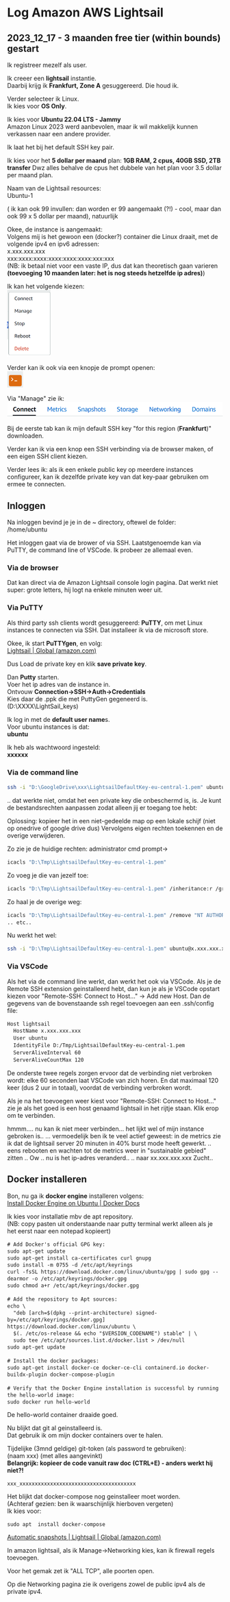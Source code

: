 # Log Amazon AWS Lightsail

## 2023_12_17 - 3 maanden free tier (within bounds) gestart

Ik registreer mezelf als user.  

Ik creeer een **lightsail** instantie.   
Daarbij krijg ik **Frankfurt, Zone A** gesuggereerd. Die houd ik.

Verder selecteer ik Linux.  
Ik kies voor **OS Only**.

Ik kies voor **Ubuntu 22.04 LTS - Jammy**  
Amazon Linux 2023 werd aanbevolen, maar ik wil makkelijk kunnen verkassen naar een andere provider.

Ik laat het bij het default SSH key pair.  

Ik kies voor het **5 dollar per maand** plan:
**1GB RAM, 2 cpus, 40GB SSD, 2TB transfer**
Dwz alles behalve de cpus het dubbele van het plan voor 3.5 dollar per maand plan.  

Naam van de Lightsail resources:  
Ubuntu-1

( ik kan ook 99 invullen: dan worden er 99 aangemaakt (?!) - cool, maar dan ook 99 x 5 dollar per maand), natuurlijk  

Okee, de instance is aangemaakt:  
Volgens mij is het gewoon een (docker?) container die Linux draait, met de volgende ipv4 en ipv6 adressen:  
x.xxx.xxx.xxx    
xxx:xxxx:xxxx:xxxx:xxxx:xxxx:xxx:xxx  
(NB: ik betaal niet voor een vaste IP, dus dat kan theoretisch gaan varieren **(toevoeging 10 maanden later: het is nog steeds hetzelfde ip adres)**)  

Ik kan het volgende kiezen:  
<img src="./images/2023-12-17-10-38-58-image.png" title="" alt="" width="101">  

Verder kan ik ook via een knopje de prompt openen:  
![](.\images\2023-12-17-10-41-42-image.png)

Via "Manage" zie ik:  
![](.\images\2023-12-17-10-44-46-image.png)

Bij de eerste tab kan ik mijn default SSH key "for this region (**Frankfurt**)" downloaden.  

Verder kan ik via een knop een SSH verbinding via de browser maken, of een eigen SSH client kiezen.  

Verder lees ik: als ik een enkele public key op meerdere instances configureer, kan ik dezelfde private key van dat key-paar gebruiken om ermee te connecten.  

## Inloggen
Na inloggen bevind je je in de ~ directory, oftewel de folder:  
/home/ubuntu

Het inloggen gaat via de brower of via SSH.
Laatstgenoemde kan via PuTTY, de command line of VSCode.
Ik probeer ze allemaal even.
### Via de browser
Dat kan direct via de Amazon Lightsail console login pagina.
Dat werkt niet super: grote letters, hij logt na enkele minuten weer uit.

### Via PuTTY
Als third party ssh clients wordt gesuggereerd: **PuTTY**, om met Linux instances te connecten via SSH. Dat installeer ik via de microsoft store.  

Okee, ik start **PuTTYgen**, en volg:  
[Lightsail | Global (amazon.com)](https://lightsail.aws.amazon.com/ls/docs/en_us/articles/lightsail-how-to-set-up-putty-to-connect-using-ssh)  

Dus Load de private key en klik **save private key**.  

Dan **Putty** starten.  
Voer het ip adres van de instance in.  
Ontvouw **Connection->SSH->Auth->Credentials**  
Kies daar de .ppk die met PuttyGen gegeneerd is.  
(D:\XXXX\LightSail_keys)  

Ik log in met de **default user name**s.  
Voor ubuntu instances is dat:  
**ubuntu**

Ik heb als wachtwoord ingesteld:  
**xxxxxx**

### Via de command line
```bash
ssh -i "D:\GoogleDrive\xxx\LightsailDefaultKey-eu-central-1.pem" ubuntu@x.xxx.xxx.xxxx
```

.. dat werkte niet, omdat het een private key die onbeschermd is, is. Je kunt de bestandsrechten aanpassen zodat alleen jij er toegang toe hebt:

Oplossing: kopieer het in een niet-gedeelde map op een lokale schijf (niet op onedrive of google drive dus)
Vervolgens eigen rechten toekennen en de overige verwijderen.

Zo zie je de huidige rechten:
administrator cmd prompt->

```bash
icacls "D:\Tmp\LightsailDefaultKey-eu-central-1.pem"
```

Zo voeg je die van jezelf toe:

```bash
icacls "D:\Tmp\LightsailDefaultKey-eu-central-1.pem" /inheritance:r /grant:r "%username%:F"
```

Zo haal je de overige weg:

```bash
icacls "D:\Tmp\LightsailDefaultKey-eu-central-1.pem" /remove "NT AUTHORITY\Authenticated Users"
.. etc..
```

Nu werkt het wel:

```bash
ssh -i "D:\Tmp\LightsailDefaultKey-eu-central-1.pem" ubuntu@x.xxx.xxx.xxx
```
### Via VSCode
Als het via de command line werkt, dan werkt het ook via VSCode.
Als je de Remote SSH extension geinstalleerd hebt, dan kun je als je VSCode opstart kiezen voor "Remote-SSH: Connect to Host..." -> Add new Host. Dan de gegevens van de bovenstaande ssh regel toevoegen aan een .ssh/config file:

```bash
Host lightsail
  HostName x.xxx.xxx.xxx
  User ubuntu
  IdentityFile D:/Tmp/LightsailDefaultKey-eu-central-1.pem
  ServerAliveInterval 60
  ServerAliveCountMax 120
```
De onderste twee regels zorgen ervoor dat de verbinding niet verbroken wordt: elke 60 seconden laat VSCode van zich horen. En dat maximaal 120 keer (dus 2 uur in totaal), voordat de verbinding verbroken wordt.

Als je na het toevoegen weer kiest voor "Remote-SSH: Connect to Host..." zie je als het goed is een host genaamd lightsail in het rijtje staan. Klik erop om te verbinden.

hmmm.... nu kan ik niet meer verbinden... het lijkt wel of mijn instance gebroken is.. 
...  vermoedelijk ben ik te veel actief geweest: in de metrics zie ik dat de lightsail server 20 minuten in 40% burst mode heeft gewerkt.
.. eens rebooten en wachten tot de metrics weer in "sustainable gebied" zitten ..
Ow .. nu is het ip-adres veranderd..
.. naar xx.xxx.xxx.xxx
Zucht..

## Docker installeren

Bon, nu ga ik **docker engine** installeren volgens:  
[Install Docker Engine on Ubuntu | Docker Docs](https://docs.docker.com/engine/install/ubuntu/)

Ik kies voor installatie mbv de apt repository.  
(NB: copy pasten uit onderstaande naar putty terminal werkt alleen als je het eerst naar een notepad kopieert)

```
# Add Docker's official GPG key:
sudo apt-get update
sudo apt-get install ca-certificates curl gnupg
sudo install -m 0755 -d /etc/apt/keyrings
curl -fsSL https://download.docker.com/linux/ubuntu/gpg | sudo gpg --dearmor -o /etc/apt/keyrings/docker.gpg
sudo chmod a+r /etc/apt/keyrings/docker.gpg

# Add the repository to Apt sources:
echo \
  "deb [arch=$(dpkg --print-architecture) signed-by=/etc/apt/keyrings/docker.gpg] https://download.docker.com/linux/ubuntu \
  $(. /etc/os-release && echo "$VERSION_CODENAME") stable" | \
  sudo tee /etc/apt/sources.list.d/docker.list > /dev/null
sudo apt-get update

# Install the docker packages:
sudo apt-get install docker-ce docker-ce-cli containerd.io docker-buildx-plugin docker-compose-plugin

# Verify that the Docker Engine installation is successful by running the hello-world image:
sudo docker run hello-world
```

De hello-world container draaide goed.

Nu blijkt dat git al geinstalleerd is.  
Dat gebruik ik om mijn docker containers over te halen.

Tijdelijke (3mnd geldige) git-token (als password te gebruiken):  
(naam xxx) (met alles aangevinkt)  
**Belangrijk: kopieer de code vanuit raw doc (CTRL+E) - anders werkt hij niet?!**

```
xxx_xxxxxxxxxxxxxxxxxxxxxxxxxxxxxxxxxxxxxx
```

Het blijkt dat docker-compose nog geinstalleer moet worden.  
(Achteraf gezien: ben ik waarschijnlijk hierboven vergeten)  
Ik kies voor:  

```
sudo apt  install docker-compose
```

[Automatic snapshots | Lightsail | Global (amazon.com)](https://lightsail.aws.amazon.com/ls/webapp/eu-central-1/instances/Ubuntu-1/networking)

In amazon lightsail, als ik Manage->Networking kies, kan ik firewall regels toevoegen.

Voor het gemak zet ik "ALL TCP", alle poorten open.

Op die Networking pagina zie ik overigens zowel de public ipv4 als de private ipv4.
